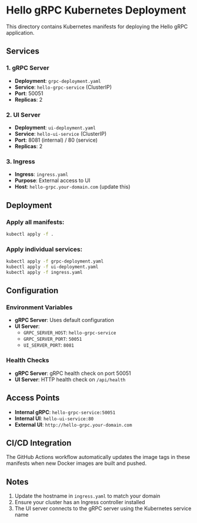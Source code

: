 # Hello gRPC Kubernetes Deployment

This directory contains Kubernetes manifests for deploying the Hello gRPC application.

## Services

### 1. gRPC Server
- **Deployment**: `grpc-deployment.yaml`
- **Service**: `hello-grpc-service` (ClusterIP)
- **Port**: 50051
- **Replicas**: 2

### 2. UI Server
- **Deployment**: `ui-deployment.yaml`
- **Service**: `hello-ui-service` (ClusterIP)
- **Port**: 8081 (internal) / 80 (service)
- **Replicas**: 2

### 3. Ingress
- **Ingress**: `ingress.yaml`
- **Purpose**: External access to UI
- **Host**: `hello-grpc.your-domain.com` (update this)

## Deployment

### Apply all manifests:
```bash
kubectl apply -f .
```

### Apply individual services:
```bash
kubectl apply -f grpc-deployment.yaml
kubectl apply -f ui-deployment.yaml
kubectl apply -f ingress.yaml
```

## Configuration

### Environment Variables
- **gRPC Server**: Uses default configuration
- **UI Server**: 
  - `GRPC_SERVER_HOST`: `hello-grpc-service`
  - `GRPC_SERVER_PORT`: `50051`
  - `UI_SERVER_PORT`: `8081`

### Health Checks
- **gRPC Server**: gRPC health check on port 50051
- **UI Server**: HTTP health check on `/api/health`

## Access Points

- **Internal gRPC**: `hello-grpc-service:50051`
- **Internal UI**: `hello-ui-service:80`
- **External UI**: `http://hello-grpc.your-domain.com`

## CI/CD Integration

The GitHub Actions workflow automatically updates the image tags in these manifests when new Docker images are built and pushed.

## Notes

1. Update the hostname in `ingress.yaml` to match your domain
2. Ensure your cluster has an Ingress controller installed
3. The UI server connects to the gRPC server using the Kubernetes service name 